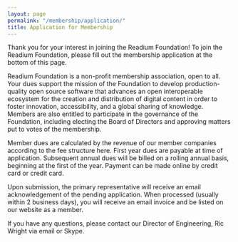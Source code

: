 ```yaml
---
layout: page
permalink: "/membership/application/"
title: Application for Membership
---
```


Thank you for your interest in joining the Readium Foundation! To join the Readium Foundation, please fill out the membership application at the bottom of this page. 

Readium Foundation is a non-profit membership association, open to all. Your dues support the mission of the Foundation to develop production-quality open source software that advances an open interoperable ecosystem for the creation and distribution of digital content in order to foster innovation, accessibility, and a global sharing of knowledge. Members are also entitled to participate in the governance of the Foundation, including electing the Board of Directors and approving matters put to votes of the membership.

Member dues are calculated by the revenue of our member companies according to the fee structure here. First year dues are payable at time of application. Subsequent annual dues will be billed on a rolling annual basis, beginning at the first of the year. Payment can be made online by credit card or credit card.

Upon submission, the primary representative will receive an email acknowledgement of the pending application. When processed (usually within 2 business days), you will receive an email invoice and be listed on our website as a member.

If you have any questions, please contact our Director of Engineering, Ric Wright via email or Skype.

<!-- iframe src="https://docs.google.com/forms/d/e/1FAIpQLScailYPbPU0o1bWBz8tCHoJVLrEHj4tBwIZ9i5Y8ObQYnVPUw/viewform?embedded=true" width="500" height="520" frameborder="0" marginheight="0" marginwidth="0">Loading...</iframe -->
